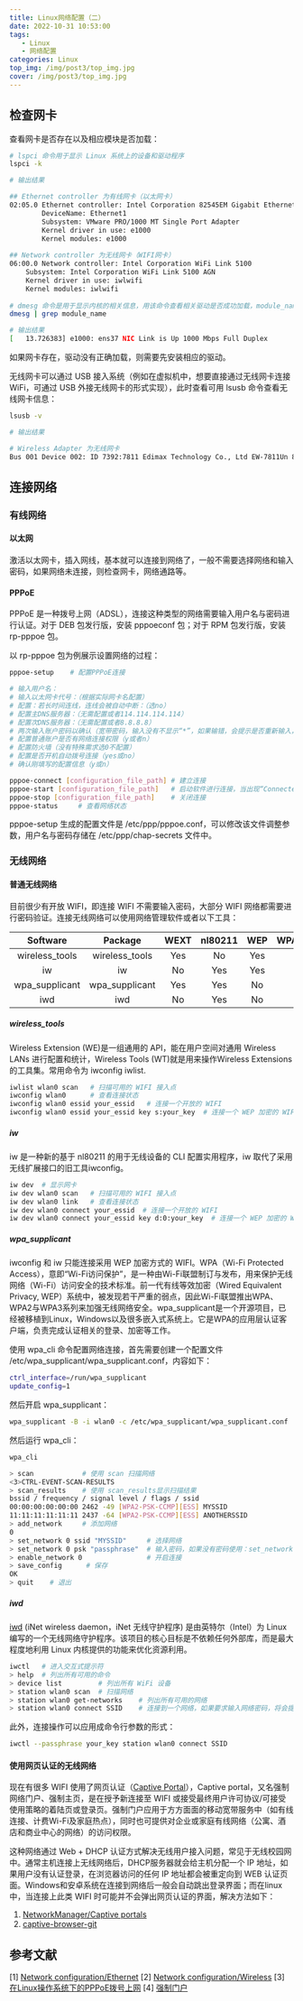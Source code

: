```yaml
---
title: Linux网络配置（二）
date: 2022-10-31 10:53:00
tags: 
   - Linux
   - 网络配置
categories: Linux
top_img: /img/post3/top_img.jpg
cover: /img/post3/top_img.jpg
---
```

## 检查网卡

查看网卡是否存在以及相应模块是否加载：

```bash
# lspci 命令用于显示 Linux 系统上的设备和驱动程序
lspci -k

# 输出结果

## Ethernet controller 为有线网卡（以太网卡）
02:05.0 Ethernet controller: Intel Corporation 82545EM Gigabit Ethernet Controller (Copper) (rev 01)
        DeviceName: Ethernet1
        Subsystem: VMware PRO/1000 MT Single Port Adapter
        Kernel driver in use: e1000
        Kernel modules: e1000
        
## Network controller 为无线网卡（WIFI网卡）
06:00.0 Network controller: Intel Corporation WiFi Link 5100
	Subsystem: Intel Corporation WiFi Link 5100 AGN
	Kernel driver in use: iwlwifi
	Kernel modules: iwlwifi
	
# dmesg 命令是用于显示内核的相关信息，用该命令查看相关驱动是否成功加载，module_name 为上述命令输出的模块名
dmesg | grep module_name 

# 输出结果
[   13.726383] e1000: ens37 NIC Link is Up 1000 Mbps Full Duplex
```

如果网卡存在，驱动没有正确加载，则需要先安装相应的驱动。

无线网卡可以通过 USB 接入系统（例如在虚拟机中，想要直接通过无线网卡连接 WiFi，可通过 USB 外接无线网卡的形式实现），此时查看可用 lsusb 命令查看无线网卡信息：

```bash
lsusb -v

# 输出结果

# Wireless Adapter 为无线网卡
Bus 001 Device 002: ID 7392:7811 Edimax Technology Co., Ltd EW-7811Un 802.11n Wireless Adapter [Realtek RTL8188CUS]
```

## 连接网络

### 有线网络

#### 以太网

激活以太网卡，插入网线，基本就可以连接到网络了，一般不需要选择网络和输入密码，如果网络未连接，则检查网卡，网络通路等。

#### PPPoE

PPPoE 是一种拨号上网（ADSL），连接这种类型的网络需要输入用户名与密码进行认证。对于 DEB 包发行版，安装 pppoeconf 包；对于 RPM 包发行版，安装 rp-pppoe 包。

以 rp-pppoe 包为例展示设置网络的过程：

```bash
pppoe-setup    # 配置PPPoE连接

# 输入用户名：
# 输入以太网卡代号：（根据实际网卡名配置）
# 配置：若长时间连线，连线会被自动中断：（选no）
# 配置主DNS服务器：（无需配置或者114.114.114.114）
# 配置次DNS服务器：（无需配置或者8.8.8.8）
# 两次输入账户密码以确认（宽带密码，输入没有不显示“*”，如果输错，会提示是否重新输入，选择y）
# 配置普通账户是否有网络连接权限（y或者n）
# 配置防火墙（没有特殊需求选0不配置）
# 配置是否开机自动拨号连接（yes或no）
# 确认刚填写的配置信息（y或n）

pppoe-connect [configuration_file_path] # 建立连接
pppoe-start [configuration_file_path]   # 启动软件进行连接，当出现“Connected”就表示连接成功了
pppoe-stop [configuration_file_path]    # 关闭连接
pppoe-status     # 查看网络状态
```

pppoe-setup 生成的配置文件是 /etc/ppp/pppoe.conf，可以修改该文件调整参数，用户名与密码存储在 /etc/ppp/chap-secrets 文件中。

### 无线网络

#### 普通无线网络

目前很少有开放 WIFI，即连接 WIFI 不需要输入密码，大部分 WIFI 网络都需要进行密码验证。连接无线网络可以使用网络管理软件或者以下工具：

|    Software    |    Package     | WEXT | nl80211 | WEP  | WPA/WPA2 |
| :------------: | :------------: | :--: | :-----: | :--: | :------: |
| wireless_tools | wireless_tools | Yes  |   No    | Yes  |    No    |
|       iw       |       iw       |  No  |   Yes   | Yes  |    No    |
| wpa_supplicant | wpa_supplicant | Yes  |   Yes   |  No  |   Yes    |
|      iwd       |      iwd       |  No  |   Yes   |  No  |   Yes    |

##### wireless_tools

Wireless Extension (WE)是一组通用的 API，能在用户空间对通用 Wireless LANs 进行配置和统计，Wireless Tools (WT)就是用来操作Wireless Extensions的工具集。常用命令为 iwconfig iwlist.

```bash
iwlist wlan0 scan   # 扫描可用的 WIFI 接入点
iwconfig wlan0      # 查看连接状态
iwconfig wlan0 essid your_essid   # 连接一个开放的 WIFI
iwconfig wlan0 essid your_essid key s:your_key  # 连接一个 WEP 加密的 WIFI，密码为 ASCII 格式
```

#####  iw

iw 是一种新的基于 nl80211 的用于无线设备的 CLI 配置实用程序，iw 取代了采用无线扩展接口的旧工具iwconfig。

```bash
iw dev  # 显示网卡
iw dev wlan0 scan   # 扫描可用的 WIFI 接入点
iw dev wlan0 link   # 查看连接状态
iw dev wlan0 connect your_essid  # 连接一个开放的 WIFI
iw dev wlan0 connect your_essid key d:0:your_key  # 连接一个 WEP 加密的 WIFI，密码为 ASCII 格式，d：default，0：表示第0个密码
```

##### wpa_supplicant

iwconfig 和 iw 只能连接采用 WEP 加密方式的 WIFI。WPA（Wi-Fi Protected Access），意即“Wi-Fi访问保护”，是一种由Wi-Fi联盟制订与发布，用来保护无线网络（Wi-Fi）访问安全的技术标准。前一代有线等效加密（Wired Equivalent Privacy, WEP）系统中，被发现若干严重的弱点，因此Wi-Fi联盟推出WPA、WPA2与WPA3系列来加强无线网络安全。wpa_supplicant是一个开源项目，已经被移植到Linux，Windows以及很多嵌入式系统上。它是WPA的应用层认证客户端，负责完成认证相关的登录、加密等工作。

使用 wpa_cli 命令配置网络连接，首先需要创建一个配置文件 /etc/wpa_supplicant/wpa_supplicant.conf，内容如下：

```bash
ctrl_interface=/run/wpa_supplicant
update_config=1
```

然后开启 wpa_supplicant：

```bash
wpa_supplicant -B -i wlan0 -c /etc/wpa_supplicant/wpa_supplicant.conf
```

然后运行 wpa_cli：

```bash
wpa_cli

> scan            # 使用 scan 扫描网络
<3>CTRL-EVENT-SCAN-RESULTS
> scan_results    # 使用 scan_results显示扫描结果
bssid / frequency / signal level / flags / ssid
00:00:00:00:00:00 2462 -49 [WPA2-PSK-CCMP][ESS] MYSSID
11:11:11:11:11:11 2437 -64 [WPA2-PSK-CCMP][ESS] ANOTHERSSID
> add_network     # 添加网络
0
> set_network 0 ssid "MYSSID"     # 选择网络
> set_network 0 psk "passphrase"  # 输入密码，如果没有密码使用：set_network 0 key_mgmt NONE
> enable_network 0                # 开启连接
> save_config      # 保存
OK
> quit    # 退出
```

##### iwd

[iwd](https://iwd.wiki.kernel.org/) (iNet wireless daemon，iNet 无线守护程序) 是由英特尔（Intel）为 Linux 编写的一个无线网络守护程序。该项目的核心目标是不依赖任何外部库，而是最大程度地利用 Linux 内核提供的功能来优化资源利用。

```bash
iwctl   # 进入交互式提示符
> help  # 列出所有可用的命令
> device list         # 列出所有 WiFi 设备
> station wlan0 scan  # 扫描网络
> station wlan0 get-networks    # 列出所有可用的网络
> station wlan0 connect SSID    # 连接到一个网络，如果要求输入网络密码，将会提示用户输入
```

此外，连接操作可以应用成命令行参数的形式：

```bash
iwctl --passphrase your_key station wlan0 connect SSID
```

#### 使用网页认证的无线网络

现在有很多 WIFI 使用了网页认证（[Captive Portal](https://link.zhihu.com/?target=https%3A//www.wikiwand.com/en/Captive_portal)），Captive portal，又名强制网络门户、强制主页，是在授予新连接至 WIFI 或接受最终用户许可协议/可接受使用策略的着陆页或登录页。强制门户应用于方方面面的移动宽带服务中（如有线连接、计费Wi-Fi及家庭热点），同时也可提供对企业或家庭有线网络（公寓、酒店和商业中心的网络）的访问权限。

这种网络通过 Web + DHCP 认证方式解决无线用户接入问题，常见于无线校园网中。通常主机连接上无线网络后，DHCP服务器就会给主机分配一个 IP 地址，如果用户没有认证登录，在浏览器访问的任何 IP 地址都会被重定向到 WEB 认证页面。Windows和安卓系统在连接到网络后一般会自动跳出登录界面；而在linux中，当连接上此类 WIFI 时可能并不会弹出网页认证的界面，解决方法如下：

1. [NetworkManager/Captive portals](https://wiki.archlinux.org/title/NetworkManager#Captive_portals)
2. [captive-browser-git](https://github.com/FiloSottile/captive-browser)

## 参考文献

[1] [Network configuration/Ethernet](https://wiki.archlinux.org/title/Network_configuration/Ethernet)
[2] [Network configuration/Wireless](https://wiki.archlinux.org/title/Network_configuration/Wireless)
[3] [在Linux操作系统下的PPPoE拨号上网](https://blog.csdn.net/qq_26733603/article/details/109682400)
[4] [强制门户](https://zh.m.wikipedia.org/zh-hans/%E5%BC%BA%E5%88%B6%E9%97%A8%E6%88%B7)